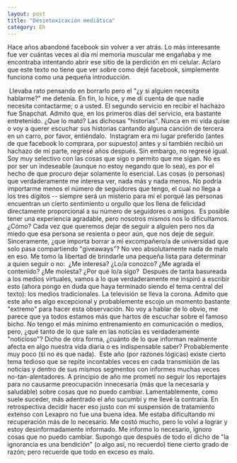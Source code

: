 ```yaml
---
layout: post
title: "Desintoxicación mediática"
category: Eh
---
```

​​Hace años abandoné facebook sin volver a ver atrás. Lo más interesante fue ver cuántas veces al día mi memoria muscular me engañaba y me encontraba intentando abrir ese sitio de la perdición en mi celular. Aclaro que este texto no tiene que ver sobre como dejé facebook, simplemente funciona como una pequeña introducción. 

​​
​​Llevaba rato pensando en borrarlo pero el "¿y si alguien necesita hablarme?" me detenía. En fin, lo hice, y me di cuenta de que nadie necesita contactarme; o a usted. El segundo servicio en recibir el hachazo fue Snapchat. Admito que, en los primeros días del servicio, era bastante entretenido. ¿Que lo mató? Las dichosas "historias". Nunca en mi vida quise o voy a querer escuchar sus historias cantando alguna canción de tercera en un carro, por favor, entiéndalo. 
​​
​​Instagram era mi lugar preferido (antes de que facebook lo comprara, por supuesto) antes y si también recibió un hachazo de mi parte, regresé años después. Sin embargo, no regresé igual. Soy muy selectivo con las cosas que sigo o permito que me sigan. No es por ser un indeseable (aunque no estoy negando que lo sea), es por el hecho de que procuro dejar solamente lo esencial. Las cosas (o personas) que verdaderamente me interesa ver, nada más y nada menos. No podría importarme menos el número de seguidores que tengo, el cual no llega a los tres dígitos -- siempre será un misterio para mí el porqué las personas encuentran un cierto sentimiento u orgullo que los llena de felicidad directamente proporcional a su número de seguidores o amigos.
​​
​​Es posible tener una experiencia agradable, pero nosotros mismos nos lo dificultamos. ¿Cómo? Cada vez que queremos dejar de seguir a alguien pero nos da miedo que esa persona se resienta o peor aún, que nos deje de seguir. Sinceramente, ¿que importa borrar a mi excompañero/a de universidad que solo pasa compartiendo "giveaways"? No veo absolutamente nada de malo en eso. Me tomo la libertad de brindarle una pequeña lista para determinar a quien seguir o no:
​​
​​¿Me interesa?
​​¿Lo/a conozco?
​​¿Me agrada el contenido?
​​¿Me molesta?
​​¿Por qué lo/a sigo?
​​
​​Después de tanta basureada a los medios virtuales, vamos a lo que verdaderamente me inspiró a escribir esto (ahora pongo en duda que haya terminado siendo el tema central del texto): los medios tradicionales. La televisión se lleva la corona. Admito que este año es algo excepcional y probablemente escojo un momento bastante "extremo" para hacer esta observación. No voy a hablar de lo obvio, me parece que ya todos estamos más que hartos de escuchar sobre el famoso bicho. No tengo el más mínimo entrenamiento en comunicación o medios, pero, ¿qué tanto de lo que sale en las noticias es verdaderamente "noticioso"? Dicho de otra forma, ¿cuánto de lo que informan realmente afecta en algo nuestra vida diaria o es indispensable saber? Probablemente muy poco (si no es que nada). 
​​
​​Este año (por razones lógicas) existe cierto tema tedioso que se repite incontables veces en cada transmisión de las noticias y dentro de sus mismos segmentos con informes muchas veces no-tan-alentadores. A principio de año me prometí no seguir los reportajes para no causarme preocupación innecesaria (más que la necesaria y saludable) sobre cosas que no puedo cambiar. Lamentablemente, como suele suceder, más adentrado el año sucumbí y me llevé la contraria. En retrospectiva decidir hacer eso justo con mi suspensión de tratamiento extenso con Lexapro no fue una buena idea. Me estaba dificultando mi recuperación más de lo necesario.
​​
​​Me costó mucho, pero lo volví a lograr y estoy desinformadamente informado. Me informo lo necesario, ignoro cosas que no puedo cambiar. Supongo que después de todo el dicho de "la ignorancia es una bendición" (o algo así, no recuerdo) tiene cierto grado de razón; pero recuerde que todo en exceso es malo. 
​​